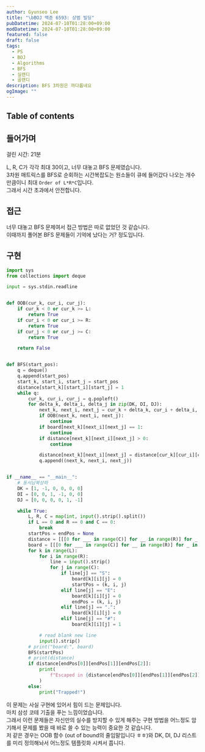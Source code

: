 ```yaml
---
author: Gyunseo Lee
title: "\bBOJ 백준 6593: 상범 빌딩"
pubDatetime: 2024-07-10T01:28:00+09:00
modDatetime: 2024-07-10T01:28:00+09:00
featured: false
draft: false
tags:
  - PS
  - BOJ
  - Algorithms
  - BFS
  - 실랜디
  - 골랜디
description: BFS 3차원은 까다롭네요
ogImage: ""
---
```


## Table of contents

## 들어가며

걸린 시간: 21분

L, R, C가 각각 최대 30이고, 너무 대놓고 BFS 문제였습니다.  
3차원 매트릭스를 BFS로 순회하는 시간복잡도는 원소들이 큐에 들어갔다 나오는 개수만큼이니 최대 `Order of L*R*C`입니다.  
그래서 시간 초과에서 안전합니다.

## 접근

너무 대놓고 BFS 문제여서 접근 방법은 따로 없었던 것 같습니다.  
이때까지 풀어본 BFS 문제들이 기억에 났다는 거? 정도입니다.

## 구현

```python
import sys
from collections import deque

input = sys.stdin.readline


def OOB(cur_k, cur_i, cur_j):
    if cur_k < 0 or cur_k >= L:
        return True
    if cur_i < 0 or cur_i >= R:
        return True
    if cur_j < 0 or cur_j >= C:
        return True

    return False


def BFS(start_pos):
    q = deque()
    q.append(start_pos)
    start_k, start_i, start_j = start_pos
    distance[start_k][start_i][start_j] = 1
    while q:
        cur_k, cur_i, cur_j = q.popleft()
        for delta_k, delta_i, delta_j in zip(DK, DI, DJ):
            next_k, next_i, next_j = cur_k + delta_k, cur_i + delta_i, cur_j + delta_j
            if OOB(next_k, next_i, next_j):
                continue
            if board[next_k][next_i][next_j] == 1:
                continue
            if distance[next_k][next_i][next_j] > 0:
                continue

            distance[next_k][next_i][next_j] = distance[cur_k][cur_i][cur_j] + 1
            q.append((next_k, next_i, next_j))


if __name__ == "__main__":
    # 동서남북상하
    DK = [1, -1, 0, 0, 0, 0]
    DI = [0, 0, 1, -1, 0, 0]
    DJ = [0, 0, 0, 0, 1, -1]

    while True:
        L, R, C = map(int, input().strip().split())
        if L == 0 and R == 0 and C == 0:
            break
        startPos = endPos = None
        distance = [[[0 for ___ in range(C)] for __ in range(R)] for _ in range(L)]
        board = [[[0 for ___ in range(C)] for __ in range(R)] for _ in range(L)]
        for k in range(L):
            for i in range(R):
                line = input().strip()
                for j in range(C):
                    if line[j] == "S":
                        board[k][i][j] = 0
                        startPos = (k, i, j)
                    elif line[j] == "E":
                        board[k][i][j] = 0
                        endPos = (k, i, j)
                    elif line[j] == ".":
                        board[k][i][j] = 0
                    elif line[j] == "#":
                        board[k][i][j] = 1

            # read blank new line
            input().strip()
        # print("board:", board)
        BFS(startPos)
        # print(distance)
        if distance[endPos[0]][endPos[1]][endPos[2]]:
            print(
                f"Escaped in {distance[endPos[0]][endPos[1]][endPos[2]] - 1} minute(s)."
            )
        else:
            print("Trapped!")

```

이 문제는 사실 구현에 있어서 힘이 드는 문제입니다.  
마치 삼성 코테 기출을 푸는 느낌이었습니다.  
그래서 이런 문제들은 자신만의 실수를 방지할 수 있게 해주는 구현 방법을 어느정도 암기해서 문제를 봤을 때 바로 쓸 수 있는 능력이 중요한 것 같습니다.  
저 같은 경우는 OOB 함수 (out of bound의 줄임말입니다 ㅎㅎ)와 DK, DI, DJ 리스트를 미리 정의해놔서 어느정도 템플릿화 시켜서 풉니다.
